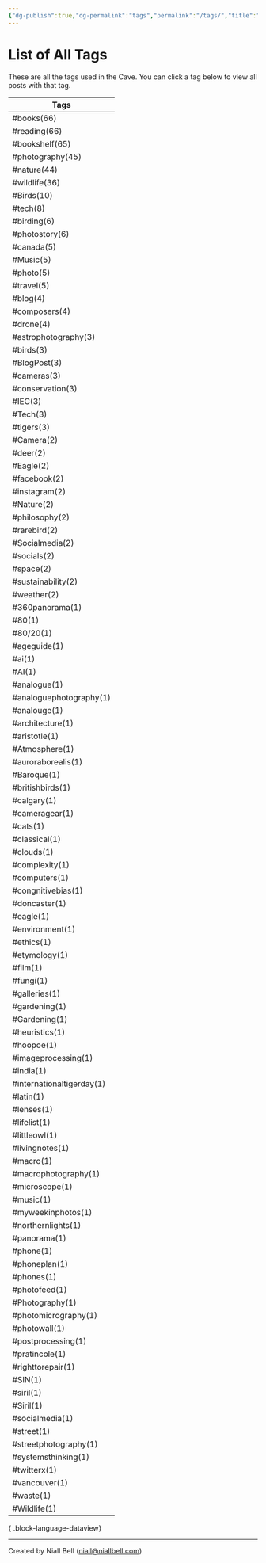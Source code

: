 ```yaml
---
{"dg-publish":true,"dg-permalink":"tags","permalink":"/tags/","title":"List of All Tags","hide":true,"noteIcon":null,"created":"2024-04-15T16:05:40.920-07:00","updated":"2024-05-05T03:08:34.273-07:00"}
---
```


# List of All Tags

These are all the tags used in the Cave. You can click a tag below to view all posts with that tag.

| Tags                      |
| ------------------------- |
| #books(66)                |
| #reading(66)              |
| #bookshelf(65)            |
| #photography(45)          |
| #nature(44)               |
| #wildlife(36)             |
| #Birds(10)                |
| #tech(8)                  |
| #birding(6)               |
| #photostory(6)            |
| #canada(5)                |
| #Music(5)                 |
| #photo(5)                 |
| #travel(5)                |
| #blog(4)                  |
| #composers(4)             |
| #drone(4)                 |
| #astrophotography(3)      |
| #birds(3)                 |
| #BlogPost(3)              |
| #cameras(3)               |
| #conservation(3)          |
| #IEC(3)                   |
| #Tech(3)                  |
| #tigers(3)                |
| #Camera(2)                |
| #deer(2)                  |
| #Eagle(2)                 |
| #facebook(2)              |
| #instagram(2)             |
| #Nature(2)                |
| #philosophy(2)            |
| #rarebird(2)              |
| #Socialmedia(2)           |
| #socials(2)               |
| #space(2)                 |
| #sustainability(2)        |
| #weather(2)               |
| #360panorama(1)           |
| #80(1)                    |
| #80/20(1)                 |
| #ageguide(1)              |
| #ai(1)                    |
| #AI(1)                    |
| #analogue(1)              |
| #analoguephotography(1)   |
| #analouge(1)              |
| #architecture(1)          |
| #aristotle(1)             |
| #Atmosphere(1)            |
| #auroraborealis(1)        |
| #Baroque(1)               |
| #britishbirds(1)          |
| #calgary(1)               |
| #cameragear(1)            |
| #cats(1)                  |
| #classical(1)             |
| #clouds(1)                |
| #complexity(1)            |
| #computers(1)             |
| #congnitivebias(1)        |
| #doncaster(1)             |
| #eagle(1)                 |
| #environment(1)           |
| #ethics(1)                |
| #etymology(1)             |
| #film(1)                  |
| #fungi(1)                 |
| #galleries(1)             |
| #gardening(1)             |
| #Gardening(1)             |
| #heuristics(1)            |
| #hoopoe(1)                |
| #imageprocessing(1)       |
| #india(1)                 |
| #internationaltigerday(1) |
| #latin(1)                 |
| #lenses(1)                |
| #lifelist(1)              |
| #littleowl(1)             |
| #livingnotes(1)           |
| #macro(1)                 |
| #macrophotography(1)      |
| #microscope(1)            |
| #music(1)                 |
| #myweekinphotos(1)        |
| #northernlights(1)        |
| #panorama(1)              |
| #phone(1)                 |
| #phoneplan(1)             |
| #phones(1)                |
| #photofeed(1)             |
| #Photography(1)           |
| #photomicrography(1)      |
| #photowall(1)             |
| #postprocessing(1)        |
| #pratincole(1)            |
| #righttorepair(1)         |
| #SIN(1)                   |
| #siril(1)                 |
| #Siril(1)                 |
| #socialmedia(1)           |
| #street(1)                |
| #streetphotography(1)     |
| #systemsthinking(1)       |
| #twitterx(1)              |
| #vancouver(1)             |
| #waste(1)                 |
| #Wildlife(1)              |

{ .block-language-dataview}

---
Created by Niall Bell (niall@niallbell.com)